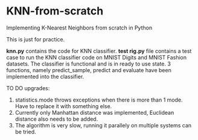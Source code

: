 # KNN-from-scratch
Implementing K-Nearest Neighbors from scratch in Python

This is just for practice.

**knn.py** contains the code for KNN classifier. **test rig.py** file contains a test case to run the KNN classifier code on MNIST Digits and MNIST Fashion datasets.
The classifier is functional and is in ready to use state. 3 functions, namely predict_sample, predict and evaluate have been implemented into the classifier.

TO DO upgrades:
1. statistics.mode throws exceptions when there is more than 1 mode. Have to replace it with something else.
2. Currently only Manhattan distance was implemented, Euclidean distance also needs to be added.
3. The algorithm is very slow, running it parallely on multiple systems can be tried.
